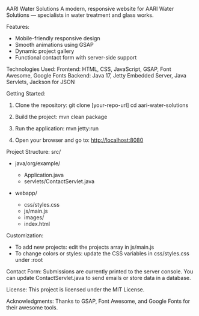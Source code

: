 AARI Water Solutions
A modern, responsive website for AARI Water Solutions — specialists in water treatment and glass works.

Features:

* Mobile-friendly responsive design
* Smooth animations using GSAP
* Dynamic project gallery
* Functional contact form with server-side support

Technologies Used:
Frontend: HTML, CSS, JavaScript, GSAP, Font Awesome, Google Fonts
Backend: Java 17, Jetty Embedded Server, Java Servlets, Jackson for JSON

Getting Started:

1. Clone the repository:
   git clone [your-repo-url]
   cd aari-water-solutions

2. Build the project:
   mvn clean package

3. Run the application:
   mvn jetty:run

4. Open your browser and go to:
   [http://localhost:8080](http://localhost:8080)

Project Structure:
src/

* java/org/example/

  * Application.java
  * servlets/ContactServlet.java
* webapp/

  * css/styles.css
  * js/main.js
  * images/
  * index.html

Customization:

* To add new projects: edit the projects array in js/main.js
* To change colors or styles: update the CSS variables in css/styles.css under :root

Contact Form:
Submissions are currently printed to the server console. You can update ContactServlet.java to send emails or store data in a database.

License:
This project is licensed under the MIT License.

Acknowledgments:
Thanks to GSAP, Font Awesome, and Google Fonts for their awesome tools.

